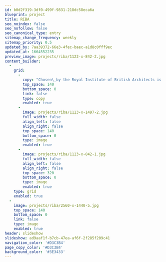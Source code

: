 ```yaml
---
id: b0d2f319-3df0-499f-9831-218dc58eca6a
blueprint: project
title: RIBA
seo_noindex: false
seo_nofollow: false
seo_canonical_type: entry
sitemap_change_frequency: weekly
sitemap_priority: 0.5
updated_by: 7aa39372-66e3-4fec-baec-a1d8c0fff9ec
updated_at: 1664552235
preview_image: projects/riba/1123-x-842-2.jpg
content_builder:
  -
    grid:
      -
        copy: "Chosen\_by the Royal Institute of British Architects is an accolade in itself; in this instance to refurbish the floor in their new exhibition room using cherished honed Hopton stone."
        top_space: 140
        bottom_space: 0
        link: false
        type: copy
        enabled: true
      -
        image: projects/riba/1123-x-1497-2.jpg
        full_width: false
        align_left: false
        align_right: false
        top_space: 140
        bottom_space: 0
        type: image
        enabled: true
      -
        image: projects/riba/1123-x-842-1.jpg
        full_width: false
        align_left: false
        align_right: false
        top_space: 320
        bottom_space: 0
        type: image
        enabled: true
    type: grid
    enabled: true
  -
    image: projects/riba/2560-x-1440-5.jpg
    top_space: 140
    bottom_space: 0
    link: false
    type: image
    enabled: true
header: slideshow
slideshow: ad9aaf1f-b7cb-47ea-af6f-2f285f209c41
navigation_color: '#D3C3B4'
page_copy_color: '#D3C3B4'
background_color: '#3E3433'
---
```

